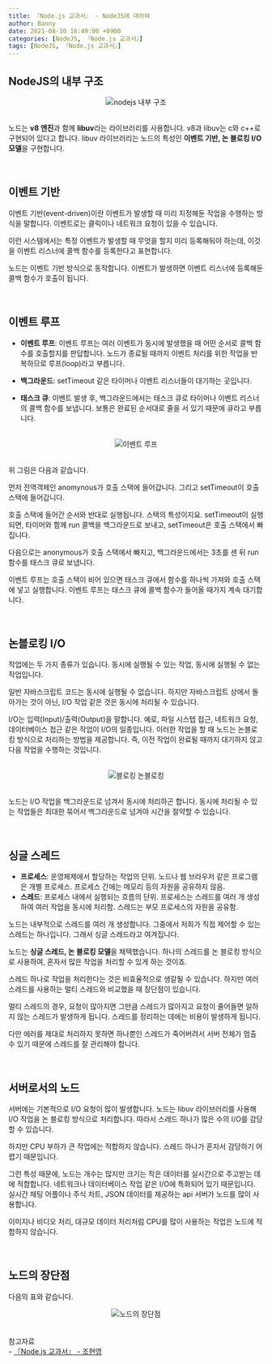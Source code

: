 ```yaml
---
title: 『Node.js 교과서』 - NodeJS에 대하여
author: Banny
date: 2021-08-30 16:49:00 +0900
categories: [NodeJS, 『Node.js 교과서』]
tags: [NodeJS, 『Node.js 교과서』]
---
```


## NodeJS의 내부 구조

<center>
<img alt="nodejs 내부 구조" src="https://user-images.githubusercontent.com/62047302/131296050-aefd2250-3583-433a-a7c3-b09e181de4d9.png">
</center>

<br>

노드는 <strong>v8 엔진</strong>과 함께 <strong>libuv</strong>라는 라이브러리를 사용합니다. v8과 libuv는 c와 c++로 구현되어 있다고 합니다.
libuv 라이브러리는 노드의 특성인 <strong>이벤트 기반, 논 블로킹 I/O 모델</strong>을 구현합니다.

<br>

## 이벤트 기반

이벤트 기반(event-driven)이란 이벤트가 발생할 때 미리 지정해둔 작업을 수행하는 방식을 말합니다.
이벤트로는 클릭이나 네트워크 요청이 있을 수 있습니다.

이런 시스템에서는 특정 이벤트가 발생할 때 무엇을 할지 미리 등록해둬야 하는데, 이것을 이벤트 리스너에 콜백 함수를 등록한다고 표현합니다.

노드는 이벤트 기반 방식으로 동작합니다. 이벤트가 발생하면 이벤트 리스너에 등록해둔 콜백 함수가 호출이 됩니다.

<br>

## 이벤트 루프

- <strong>이벤트 루프</strong>: 이벤트 루프는 여러 이벤트가 동시에 발생했을 때 어떤 순서로 콜백 함수를 호출할지를 판답합니다. 노드가 종료될 때까지 이벤트 처리를 위한 작업을 반복하므로 루프(loop)라고 부릅니다.

- <strong>백그라운드</strong>: setTimeout 같은 타이머나 이벤트 리스너들이 대기하는 곳입니다.

- <strong>태스크 큐</strong>: 이벤트 발생 후, 백그라운드에서는 태스크 큐로 타이머나 이벤트 리스너의 콜백 함수를 보냅니다. 보통은 완료된 순서대로 줄을 서 있기 때문에 큐라고 부릅니다.

<br>

<center>
<img alt="이벤트 루프" src="https://user-images.githubusercontent.com/62047302/131297840-20c8561c-75c3-4333-9010-538a727f7f2d.jpeg">
</center>

<br>

위 그림은 다음과 같습니다.

먼저 전역객체인 anomynous가 호출 스택에 들어갑니다. 그리고 setTimeout이 호출 스택에 들어갑니다.

호출 스택에 들어간 순서와 반대로 실행됩니다. 스택의 특성이지요.
setTimeout이 실행되면, 타이머와 함께 run 콜백을 백그라운드로 보내고, setTimeout은 호출 스택에서 빠집니다.

다음으로는 anonymous가 호출 스택에서 빠지고, 백그라운드에서는 3초를 센 뒤 run 함수를 태스크 큐로 보냅니다.

이벤트 루프는 호출 스택이 비어 있으면 태스크 큐에서 함수를 하나씩 가져와 호출 스택에 넣고 실행합니다.
이벤트 루프는 태스크 큐에 콜백 함수가 들어올 때가지 계속 대기합니다.

<br>

## 논블로킹 I/O

작업에는 두 가지 종류가 있습니다.
동시에 실행될 수 있는 작업, 동시에 실행될 수 없는 작업입니다.

일반 자바스크립트 코드는 동시에 실행될 수 없습니다. 하지만 자바스크립트 상에서 돌아가는 것이 아닌, I/O 작업 같은 것은 동시에 처리될 수 있습니다.

I/O는 입력(Input)/출력(Output)을 말합니다.
예로, 파일 시스텝 접근, 네트워크 요청, 데이터베이스 접근 같은 작업이 I/O의 일종입니다.
이러한 작업을 할 때 노드는 논블로킹 방식으로 처리하는 방법을 제공합니다.
즉, 이전 작업이 완료될 때까지 대기하지 않고 다음 작업을 수행하는 것입니다.

<br>

<center>
<img alt="블로킹 논블로킹" src="https://user-images.githubusercontent.com/62047302/131299136-88e7258b-f866-4348-a4fa-ac8ff972eb06.jpeg">
</center>

<br>

노드는 I/O 작업을 백그라운드로 넘겨서 동시에 처리하곤 합니다. 동시에 처리될 수 있는 작업들은 최대한 묶어서 백그라운드로 넘겨야 시간을 절약할 수 있습니다.

<br>

## 싱글 스레드

- <strong>프로세스</strong>: 운영체제에서 할당하는 작업의 단위. 노드나 웹 브라우저 같은 프로그램은 개별 프로세스. 프로세스 간에는 메모리 등의 자원을 공유하지 않음.
- <strong>스레드</strong>: 프로세스 내에서 실행되는 흐름의 단위. 프로세스는 스레드를 여러 개 생성하여 여러 작업을 동시에 처리함. 스레드는 부모 프로세스의 자원을 공유함.

노드는 내부적으로 스레드를 여러 개 생성합니다. 그중에서 저희가 직접 제어할 수 있는 스레드는 하나입니다. 그래서 싱글 스레드라고 여겨집니다.

노드는 <strong>싱글 스레드, 논 블로킹 모델</strong>을 채택했습니다. 하나의 스레드를 논 블로킹 방식으로 사용하여, 혼자서 많은 작업을 처리할 수 있게 하는 것이죠.

스레드 하나로 작업을 처리한다는 것은 비효율적으로 생갈될 수 있습니다.
하지만 여러 스레드를 사용하는 멀티 스레드와 비교했을 때 장단점이 있습니다.

멀티 스레드의 경우, 요청이 많아지면 그만큼 스레드가 많아지고 요청이 줄어들면 일하지 않는 스레드가 발생하게 됩니다. 스레드를 정리하는 데에는 비용이 발생하게 됩니다.

다만 에러를 제대로 처리하지 못하면 하나뿐인 스레드가 죽어버려서 서버 전체가 멈출 수 있기 때문에 스레드를 잘 관리해야 합니다.

<br>

## 서버로서의 노드

서버에는 기본적으로 I/O 요청이 많이 발생합니다. 노드는 libuv 라이브러리를 사용해 I/O 작업을 논 블로킹 방식으로 처리합니다.
따라서 스레드 하나가 많은 수의 I/O를 감당할 수 있습니다.

하지만 CPU 부하가 큰 작업에는 적합하지 않습니다. 스레드 하나가 혼자서 감당하기 어렵기 때문입니다.

그런 특성 때문에, 노드는 개수는 많지만 크기는 작은 데이터를 실시간으로 주고받는 데에 적합합니다.
네트워크나 데이터베이스 작업 같은 I/O에 특화되어 있기 때문입니다. 실시간 채팅 어플이나 주식 차트, JSON 데이터를 제공하는 api 서버가 노드를 많이 사용합니다.

이미지나 비디오 처리, 대규모 데이터 처리처럼 CPU를 많이 사용하는 작업은 노드에 적합하지 않습니다.

<br>

## 노드의 장단점

다음의 표와 같습니다.

<center>
<img alt="노드의 장단점" src="https://user-images.githubusercontent.com/62047302/131301848-92c74edb-83ee-443d-8869-04e11c1a607f.png">
</center>

<br>
<br>
참고자료<br>
- <a href="http://www.yes24.com/Product/Goods/62597864">『Node.js 교과서』 - 조현영</a>
